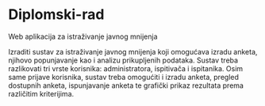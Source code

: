 # Diplomski-rad

Web aplikacija za istraživanje javnog mnijenja	

Izraditi sustav za istraživanje javnog mnijenja koji omogućava izradu anketa, njihovo popunjavanje kao i analizu prikupljenih podataka. Sustav treba razlikovati tri vrste korisnika: administratora, ispitivača i ispitanika. Osim same prijave korisnika, sustav treba omogućiti i izradu anketa, pregled dostupnih anketa, ispunjavanje anketa te grafički prikaz rezultata prema različitim kriterijima.	
  
